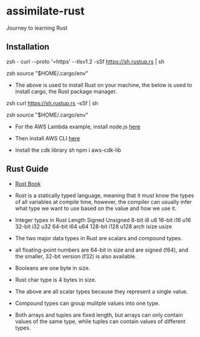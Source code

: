 # assimilate-rust
Journey to learning Rust


## Installation
zsh - curl --proto '=https' --tlsv1.2 -sSf https://sh.rustup.rs | sh

zsh source "$HOME/.cargo/env"

- The above is used to install Rust on your machine, the below is used to install cargo, the Rust package manager.

zsh curl https://sh.rustup.rs -sSf | sh

zsh source "$HOME/.cargo/env"

- For the AWS Lambda example, install node.js [here](https://nodejs.org/en/download/)

- Then install AWS CLI [here](https://docs.aws.amazon.com/cli/latest/userguide/install-cliv2.html)

- Install the cdk library 
sh npm i aws-cdk-lib



## Rust Guide
- [Rust Book](https://doc.rust-lang.org/book/title-page.html)

- Rust is a statically typed language, meaning that it must know the types of all variables at compile time, however, the compiler can usually infer what type we want to use based on the value and how we use it.

- Integer types in Rust 
Length	Signed	Unsigned
8-bit	i8	    u8
16-bit	i16	    u16
32-bit	i32	    u32
64-bit	i64	    u64
128-bit	i128	u128
arch	isize	usize

- The two major data types in Rust are scalars and compound types.

- all floating-point numbers are 64-bit in size and are signed (f64), and the smaller, 32-bit version (f32) is also available.
- Booleans are one byte in size.
- Rust char type is 4 bytes in size.
- The above are all scalar types because they represent a single value.
- Compound types can group mulitple values into one type.
- Both arrays and tuples are fixed length, but arrays can only contain values of the same type, while tuples can contain values of different types.